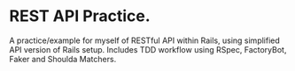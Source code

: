 # REST API Practice.
A practice/example for myself of RESTful API within Rails, using simplified API version of Rails setup. Includes TDD workflow using RSpec, FactoryBot, Faker and Shoulda Matchers. 
